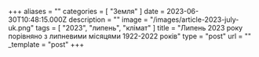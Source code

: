 +++
aliases = ""
categories = [ "Земля" ]
date = 2023-06-30T10:48:15.000Z
description = ""
image = "/images/article-2023-july-uk.png"
tags = [ "2023", "липень", "клiмат" ]
title = "Липень 2023 року порівняно з липневими місяцями 1922-2022 років"
type = "post"
url = ""
_template = "post"
+++

